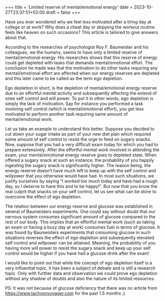 +++
title = 'Limited reserve of mental/emotional energy'
date = 2023-10-27T23:37:51+02:00
draft = false
+++


Have you ever wondered why we feel less motivated after a tiring day at college or at work? Why does a cheat day or skipping the workout routine feels like heaven on such occasions? This article is tailored to give answers about that.

According to the researches of psychologist Roy F. Baumeister and his colleagues, we the humans, seems to have only a limited reserve of mental/emotional energy. His researches shows that this reserve of energy could get depleted with tasks that demands mental/emotional effort. The conclusion he made was that the motivation to do other tasks requiring any mental/emotional effort are affected when our energy reserves are depleted and this later came to be called as the term ego depletion. 

Ego depletion in short, is the depletion of mental/emotional energy reserve due to an effortful mental activity and subsequently affecting the extend of ones self control and will power. To put it in other words, ego depletion is simply the lack of motivation. Say for instance you performed a task involving self control (which is mental/emotional effort), you get less motivated to perform another task requiring same amount of mental/emotional work.

Let us take an example to understand this better. Suppose you decided to cut down your sugar intake as part of your new diet plan which required some amount of self control to resist the urge to feed on sugary snacks. Now, suppose that you had a very difficult exam today for which you had to prepare extensively. After the effortful mental work involved in attending the exam, your mental/emotional energy reserve goes to depleted state. When offered a sugary snack at such an instance, the probability of you happily ingesting the sugary snack is significantly higher. The reason being, the energy reserve doesn’t have much left to keep up with the self control and willpower that you otherwise would have had. In most such situations, we justify ourselves by saying “I worked too much today and have had a rough day, so I deserve to have this and to be happy!”. But now that you know the real culprit that snacks on your self control, let us see what can be done to overcome the effect of ego depletion. 

The relation between our energy reserve and glucose was established in several of Baumeisters experiments. One could say without doubt that our nervous system consumes significant amount of glucose compared to the rest of our body. This implies that an effortful mental work (such as taking an exam or having a busy day at work) consumes fuel in terms of glucose. It was found by Baumeisters experiments that consuming glucose in such situations reverses the effect of ego depletion and subsequently elevated self control and willpower can be attained. Meaning, the probability of you having more will power to resist the sugary snack and keep up your self control would be higher if you have had a glucose drink after the exam!

I would like to point out that while the concept of ego depletion itself is a very influential topic, it has been a subject of debate and is still a research topic. Only with further data and observation we could prove ego depletion without any shadow of doubts and also the nature of its limited resources.

PS: It was not because of glucose deficiency that there was no article from https://www.tachyonvoyager.com for the past 1.5 months ;)  